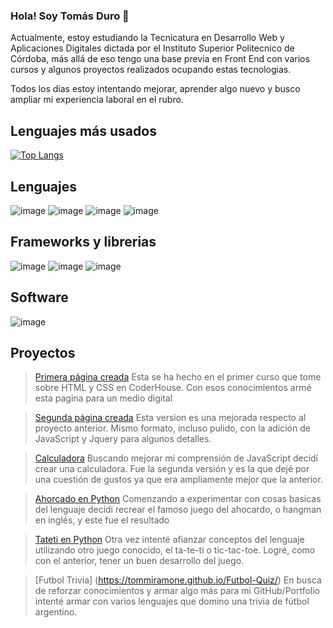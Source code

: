 ### **Hola! Soy Tomás Duro** :wave:

Actualmente, estoy estudiando la Tecnicatura en Desarrollo Web y Aplicaciones Digitales dictada por el Instituto Superior Politecnico de Córdoba, 
más allá de eso tengo una base previa en Front End con varios cursos y algunos proyectos realizados ocupando estas tecnologias. 

Todos los días estoy intentando mejorar, aprender algo nuevo y busco ampliar mi experiencia laboral en el rubro. 

## **Lenguajes más usados**
[![Top Langs](https://github-readme-stats.vercel.app/api/top-langs/?username=tommiramone&layout=compact)](https://github.com/anuraghazra/github-readme-stats)

## **Lenguajes** 
![image](https://img.shields.io/badge/HTML5-E34F26?style=for-the-badge&logo=html5&logoColor=white)
![image](https://img.shields.io/badge/CSS3-1572B6?style=for-the-badge&logo=css3&logoColor=white)
![image](https://img.shields.io/badge/JavaScript-323330?style=for-the-badge&logo=javascript&logoColor=F7DF1E)
![image](https://img.shields.io/badge/Python-FFD43B?style=for-the-badge&logo=python&logoColor=blue)

## **Frameworks y librerias**
![image](https://img.shields.io/badge/Bootstrap-563D7C?style=for-the-badge&logo=bootstrap&logoColor=white)
![image](https://img.shields.io/badge/Sass-CC6699?style=for-the-badge&logo=sass&logoColor=white)
![image](https://img.shields.io/badge/jQuery-0769AD?style=for-the-badge&logo=jquery&logoColor=white)

## **Software** 
![image](https://img.shields.io/badge/Visual_Studio_Code-0078D4?style=for-the-badge&logo=visual%20studio%20code&logoColor=white)

## **Proyectos** 
>[Primera página creada](https://tommiramone.github.io/Escenaparalela/) 
  Esta se ha hecho en el primer curso que tome sobre HTML y CSS en CoderHouse. Con esos conocimientos armé esta pagina para un medio digital

>[Segunda página creada](https://tommiramone.github.io/EP-2.0/) 
  Esta version es una mejorada respecto al proyecto anterior. Mismo formato, incluso pulido, con la adición de JavaScript y Jquery para algunos detalles. 

>[Calculadora](https://tommiramone.github.io/Calculadora-v2/) 
 Buscando mejorar mi comprensión de JavaScript decidí crear una calculadora. Fue la segunda versión y es la que dejé por una cuestión de gustos ya que era ampliamente mejor que la anterior.
 
 >[Ahorcado en Python](https://github.com/tommiramone/Ahorcado.py) 
  Comenzando a experimentar con cosas basicas del lenguaje decidi recrear el famoso juego del ahocardo, o hangman en inglés, y este fue el resultado
 
 >[Tateti en Python](https://github.com/tommiramone/Ahorcado.py) 
  Otra vez intenté afianzar conceptos del lenguaje utilizando otro juego conocido, el ta-te-ti o tic-tac-toe. Logré, como con el anterior, tener un buen desarrollo del juego. 
 
 >[Futbol Trivia] (https://tommiramone.github.io/Futbol-Quiz/) 
  En busca de reforzar conocimientos y armar algo más para mi GitHub/Portfolio intenté armar con varios lenguajes que domino una trivia de fútbol argentino. 
 
